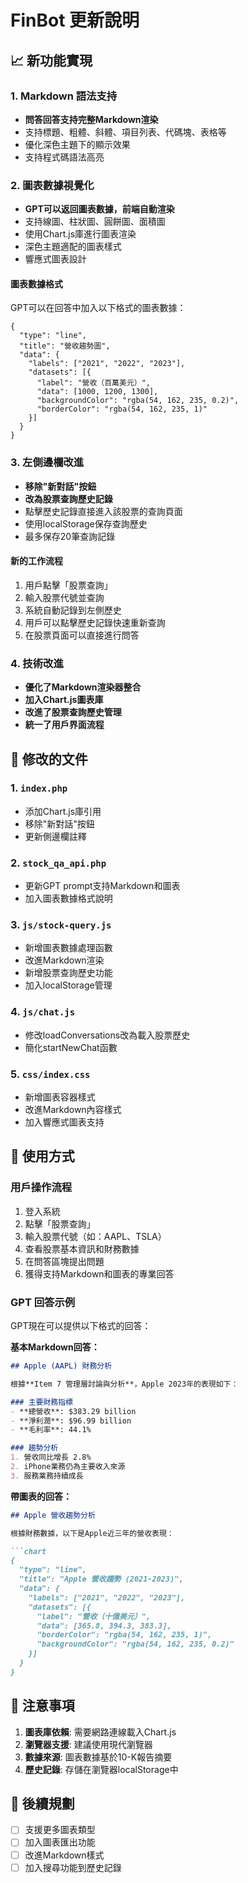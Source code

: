 # FinBot 更新說明

## 📈 新功能實現

### 1. Markdown 語法支持
- **問答回答支持完整Markdown渲染**
- 支持標題、粗體、斜體、項目列表、代碼塊、表格等
- 優化深色主題下的顯示效果
- 支持程式碼語法高亮

### 2. 圖表數據視覺化
- **GPT可以返回圖表數據，前端自動渲染**
- 支持線圖、柱狀圖、圓餅圖、面積圖
- 使用Chart.js庫進行圖表渲染
- 深色主題適配的圖表樣式
- 響應式圖表設計

#### 圖表數據格式
GPT可以在回答中加入以下格式的圖表數據：
```chart
{
  "type": "line",
  "title": "營收趨勢圖",
  "data": {
    "labels": ["2021", "2022", "2023"],
    "datasets": [{
      "label": "營收（百萬美元）",
      "data": [1000, 1200, 1300],
      "backgroundColor": "rgba(54, 162, 235, 0.2)",
      "borderColor": "rgba(54, 162, 235, 1)"
    }]
  }
}
```

### 3. 左側邊欄改進
- **移除"新對話"按鈕**
- **改為股票查詢歷史記錄**
- 點擊歷史記錄直接進入該股票的查詢頁面
- 使用localStorage保存查詢歷史
- 最多保存20筆查詢記錄

#### 新的工作流程
1. 用戶點擊「股票查詢」
2. 輸入股票代號並查詢
3. 系統自動記錄到左側歷史
4. 用戶可以點擊歷史記錄快速重新查詢
5. 在股票頁面可以直接進行問答

### 4. 技術改進
- **優化了Markdown渲染器整合**
- **加入Chart.js圖表庫**
- **改進了股票查詢歷史管理**
- **統一了用戶界面流程**

## 🔧 修改的文件

### 1. `index.php`
- 添加Chart.js庫引用
- 移除"新對話"按鈕
- 更新側邊欄註釋

### 2. `stock_qa_api.php`
- 更新GPT prompt支持Markdown和圖表
- 加入圖表數據格式說明

### 3. `js/stock-query.js`
- 新增圖表數據處理函數
- 改進Markdown渲染
- 新增股票查詢歷史功能
- 加入localStorage管理

### 4. `js/chat.js`
- 修改loadConversations改為載入股票歷史
- 簡化startNewChat函數

### 5. `css/index.css`
- 新增圖表容器樣式
- 改進Markdown內容樣式
- 加入響應式圖表支持

## 🎯 使用方式

### 用戶操作流程
1. 登入系統
2. 點擊「股票查詢」
3. 輸入股票代號（如：AAPL、TSLA）
4. 查看股票基本資訊和財務數據
5. 在問答區塊提出問題
6. 獲得支持Markdown和圖表的專業回答

### GPT 回答示例
GPT現在可以提供以下格式的回答：

**基本Markdown回答：**
```markdown
## Apple (AAPL) 財務分析

根據**Item 7 管理層討論與分析**，Apple 2023年的表現如下：

### 主要財務指標
- **總營收**: $383.29 billion
- **淨利潤**: $96.99 billion  
- **毛利率**: 44.1%

### 趨勢分析
1. 營收同比增長 2.8%
2. iPhone業務仍為主要收入來源
3. 服務業務持續成長
```

**帶圖表的回答：**
```markdown
## Apple 營收趨勢分析

根據財務數據，以下是Apple近三年的營收表現：

```chart
{
  "type": "line",
  "title": "Apple 營收趨勢 (2021-2023)",
  "data": {
    "labels": ["2021", "2022", "2023"],
    "datasets": [{
      "label": "營收（十億美元）",
      "data": [365.8, 394.3, 383.3],
      "borderColor": "rgba(54, 162, 235, 1)",
      "backgroundColor": "rgba(54, 162, 235, 0.2)"
    }]
  }
}
```

## 📝 注意事項

1. **圖表庫依賴**: 需要網路連線載入Chart.js
2. **瀏覽器支援**: 建議使用現代瀏覽器
3. **數據來源**: 圖表數據基於10-K報告摘要
4. **歷史記錄**: 存儲在瀏覽器localStorage中

## 🚀 後續規劃

- [ ] 支援更多圖表類型
- [ ] 加入圖表匯出功能
- [ ] 改進Markdown樣式
- [ ] 加入搜尋功能到歷史記錄 